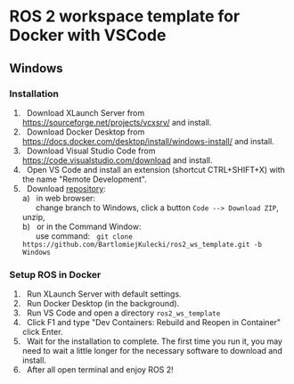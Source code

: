 # ROS 2 workspace template for Docker with VSCode

## Windows

### Installation

1. &nbsp; Download XLaunch Server from https://sourceforge.net/projects/vcxsrv/ and install.
2. &nbsp; Download Docker Desktop from https://docs.docker.com/desktop/install/windows-install/ and install.
3. &nbsp; Download Visual Studio Code from https://code.visualstudio.com/download and install.
4. &nbsp; Open VS Code and install an extension (shortcut CTRL+SHIFT+X) with the name "Remote Development".
5. &nbsp; Download [repository](https://github.com/BartlomiejKulecki/ros2_ws_template):\
  a) &nbsp; in web browser:\
     &nbsp; &nbsp; &nbsp; change branch to Windows, click a button `Code --> Download ZIP`, unzip,\
  b) &nbsp; or in the Command Window:\
     &nbsp; &nbsp; &nbsp; use command: &nbsp; `git clone https://github.com/BartlomiejKulecki/ros2_ws_template.git -b Windows`


### Setup ROS in Docker

1. &nbsp; Run XLaunch Server with default settings.
2. &nbsp; Run Docker Desktop (in the background).
3. &nbsp; Run VS Code and open a directory `ros2_ws_template`
4. &nbsp; Click F1 and type "Dev Containers: Rebuild and Reopen in Container" click Enter.
5. &nbsp; Wait for the installation to complete. The first time you run it, you may need to wait a little longer for the necessary software to download and install.
6. &nbsp; After all open terminal and enjoy ROS 2!

